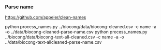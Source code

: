 ### Parse name

https://github.com/appeler/clean-names

python process_names.py ../biocong/data/biocong-cleaned.csv -c name -a -o ../data/biocong-cleaned-parse-name.csv
python process_names.py ../biocong/data/biocong-text-all-cleaned.csv -c name -a -o ../data/biocong-text-allcleaned-parse-name.csv
